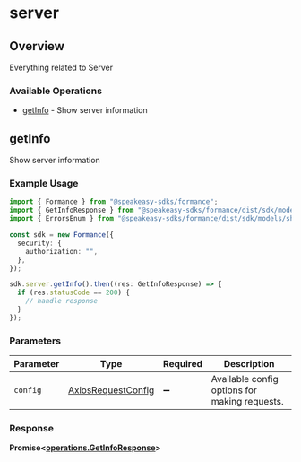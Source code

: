 # server

## Overview

Everything related to Server

### Available Operations

* [getInfo](#getinfo) - Show server information

## getInfo

Show server information

### Example Usage

```typescript
import { Formance } from "@speakeasy-sdks/formance";
import { GetInfoResponse } from "@speakeasy-sdks/formance/dist/sdk/models/operations";
import { ErrorsEnum } from "@speakeasy-sdks/formance/dist/sdk/models/shared";

const sdk = new Formance({
  security: {
    authorization: "",
  },
});

sdk.server.getInfo().then((res: GetInfoResponse) => {
  if (res.statusCode == 200) {
    // handle response
  }
});
```

### Parameters

| Parameter                                                    | Type                                                         | Required                                                     | Description                                                  |
| ------------------------------------------------------------ | ------------------------------------------------------------ | ------------------------------------------------------------ | ------------------------------------------------------------ |
| `config`                                                     | [AxiosRequestConfig](https://axios-http.com/docs/req_config) | :heavy_minus_sign:                                           | Available config options for making requests.                |


### Response

**Promise<[operations.GetInfoResponse](../../models/operations/getinforesponse.md)>**

